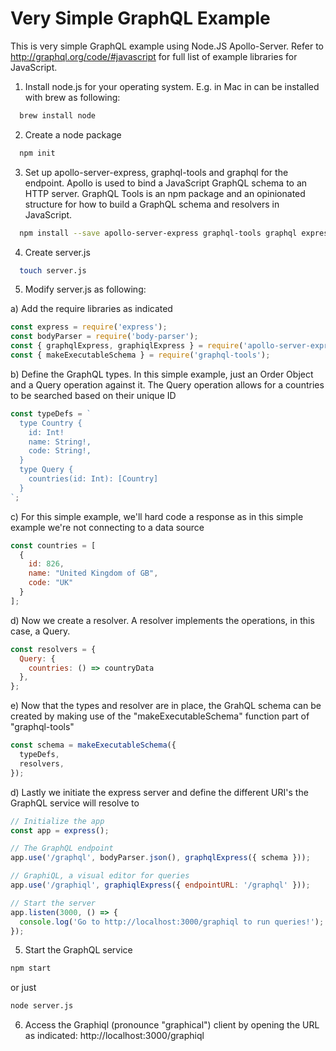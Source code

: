 # Very Simple GraphQL Example

This is very simple GraphQL example using Node.JS Apollo-Server. Refer to http://graphql.org/code/#javascript for full list of example libraries for JavaScript.

1) Install node.js for your operating system. E.g. in Mac in can be installed with brew as following:

```bash
  brew install node
```

2) Create a node package

```bash
  npm init
```

3) Set up apollo-server-express, graphql-tools and graphql for the endpoint. Apollo is used to bind a JavaScript GraphQL schema to an HTTP server. GraphQL Tools is an npm package and an opinionated structure for how to build a GraphQL schema and resolvers in JavaScript.

```bash
  npm install --save apollo-server-express graphql-tools graphql express body-parser
```
4) Create server.js

```bash
  touch server.js
```
5) Modify server.js as following:

  a) Add the require libraries as indicated

  ```javascript
  const express = require('express');
  const bodyParser = require('body-parser');
  const { graphqlExpress, graphiqlExpress } = require('apollo-server-express');
  const { makeExecutableSchema } = require('graphql-tools');
  ```

  b) Define the GraphQL types. In this simple example, just an Order Object and a Query operation against it. The Query operation allows for a countries to be searched based on their unique ID

  ```javascript
  const typeDefs = `
    type Country {
      id: Int!
      name: String!,
      code: String!,
    }
    type Query {
      countries(id: Int): [Country]
    }
  `;
  ```
  c) For this simple example, we'll hard code a response as in this simple example we're not connecting to a data source

  ```javascript
  const countries = [
    {
      id: 826,
      name: "United Kingdom of GB",
      code: "UK"
    }
  ];
  ```

  d) Now we create a resolver. A resolver implements the operations, in this case, a Query.

  ```javascript
  const resolvers = {
    Query: {
      countries: () => countryData
    },
  };
  ```

  e) Now that the types and resolver are in place, the GrahQL schema can be created by making use of the "makeExecutableSchema" function part of "graphql-tools"

  ```javascript
  const schema = makeExecutableSchema({
    typeDefs,
    resolvers,
  });
  ```

  d) Lastly we initiate the express server and define the different URI's the GraphQL service will resolve to

  ```javascript
  // Initialize the app
  const app = express();

  // The GraphQL endpoint
  app.use('/graphql', bodyParser.json(), graphqlExpress({ schema }));

  // GraphiQL, a visual editor for queries
  app.use('/graphiql', graphiqlExpress({ endpointURL: '/graphql' }));

  // Start the server
  app.listen(3000, () => {
    console.log('Go to http://localhost:3000/graphiql to run queries!');
  });
  ```

5) Start the GraphQL service

  ```bash
  npm start
  ```
  or just

  ```bash
  node server.js
  ```
6) Access the Graphiql (pronounce "graphical") client by opening the URL as indicated: http://localhost:3000/graphiql
